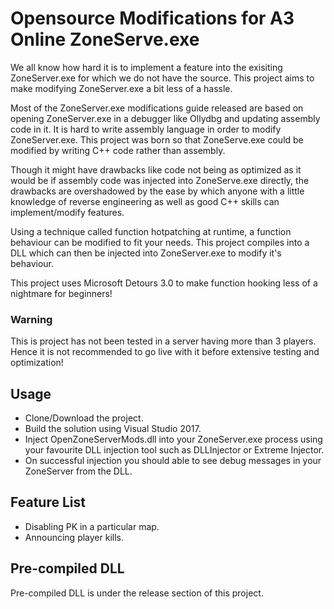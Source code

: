 # Opensource Modifications for A3 Online ZoneServe.exe

We all know how hard it is to implement a feature into the exisiting ZoneServer.exe for which we do not have the source. 
This project aims to make modifying ZoneServer.exe a bit less of a hassle. 

Most of the ZoneServer.exe modifications guide released are based on opening ZoneServer.exe in a debugger like Ollydbg and updating assembly code in it. 
It is hard to write assembly language in order to modify ZoneServer.exe. This project was born so that ZoneServe.exe could be modified by writing C++ code rather than assembly.

Though it might have drawbacks like code not being as optimized as it would be if assembly code was injected into ZoneServe.exe directly, 
the drawbacks are overshadowed by the ease by which anyone with a little knowledge of reverse engineering as well as good C++ skills can implement/modify features.

Using a technique called function hotpatching at runtime, a function behaviour can be modified to fit your needs. This project compiles into a DLL which can then be injected into 
ZoneServer.exe to modify it's behaviour.

This project uses Microsoft Detours 3.0 to make function hooking less of a nightmare for beginners!

### Warning

This is project has not been tested in a server having more than 3 players. Hence it is not recommended to go live with it before extensive testing and optimization!

## Usage

* Clone/Download the project.
* Build the solution using Visual Studio 2017.
* Inject OpenZoneServerMods.dll into your ZoneServer.exe process using your favourite DLL injection tool such as DLLInjector or Extreme Injector.
* On successful injection you should able to see debug messages in your ZoneServer from the DLL.

## Feature List

* Disabling PK in a particular map.
* Announcing player kills.

## Pre-compiled DLL

Pre-compiled DLL is under the release section of this project.
